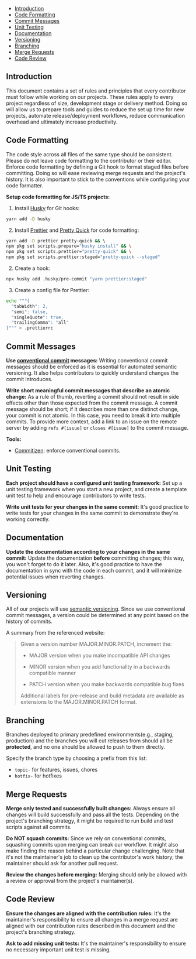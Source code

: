- [Introduction](#introduction)
- [Code Formatting](#code-formatting)
- [Commit Messages](#commit-messages)
- [Unit Testing](#unit-testing)
- [Documentation](#documentation)
- [Versioning](#versioning)
- [Branching](#branching)
- [Merge Requests](#merge-requests)
- [Code Review](#code-review)

## Introduction

This document contains a set of rules and principles that every contributor must follow while working on our projects. These rules apply to every project regardless of size, development stage or delivery method. Doing so will allow us to prepare tools and guides to reduce the set up time for new projects, automate release/deployment workflows, reduce communication overhead and ultimately increase productivity.

## Code Formatting
The code style across all files of the same type should be consistent. Please do not leave code formatting to the contributor or their editor. Enforce code formatting by defining a Git hook to format staged files before committing. Doing so will ease reviewing merge requests and the project's history. It is also important to stick to the conventions while configuring your code formatter.

**Setup code formatting for JS/TS projects:**
1. Install [Husky](https://typicode.github.io/husky/) for Git hooks:
  ```bash
  yarn add -D husky
  ```
2. Install [Prettier](https://www.npmjs.com/package/prettier) and [Pretty Quick](https://www.npmjs.com/package/pretty-quick) for code formatting:
  ```bash
  yarn add -D prettier pretty-quick && \ 
  npm pkg set scripts.prepare="husky install" && \
  npm pkg set scripts.prettier="pretty-quick" && \
  npm pkg set scripts.prettier:staged="pretty-quick --staged"
  ```
2. Create a hook:
  ```bash
  npx husky add .husky/pre-commit "yarn prettier:staged"
  ```
3. Create a config file for Prettier:
```bash
echo """{
  "tabWidth": 2,
  "semi": false,
  "singleQuote": true,
  "trailingComma": "all"
}""" > .prettierrc
```
## Commit Messages
**Use [conventional commit](https://www.conventionalcommits.org/en/v1.0.0/) messages:**
Writing conventional commit messages should be enforced as it is essential for automated semantic versioning. It also helps contributors to quickly understand changes the commit introduces.

**Write short meaningful commit messages that describe an atomic change:**
As a rule of thumb, reverting a commit should not result in side effects other than those expected from the commit message. 
A commit message should be short; if it describes more than one distinct change, your commit is not atomic. In this case, you need to break it into multiple commits. To provide more context, add a link to an issue on the remote server by adding `refs #[issue]` or `closes #[issue]` to the commit message.

**Tools:**
- [Commitizen](https://github.com/commitizen/cz-cli): enforce conventional commits.

## Unit Testing
**Each project should have a configured unit testing framework:**
Set up a unit testing framework when you start a new project, and create a template unit test to help and encourage contributors to write tests.

**Write unit tests for your changes in the same commit:**
It's good practice to write tests for your changes in the same commit to demonstrate they're working correctly.

## Documentation
**Update the documentation according to your changes in the same commit:**
Update the documentation **before** committing changes; this way, you won't forget to do it later. Also, it's good practice to have the documentation in sync with the code in each commit, and it will minimize potential issues when reverting changes. 

## Versioning
All of our projects will use [semantic versioning](https://semver.org/). Since we use conventional commit messages, a version could be determined at any point based on the history of commits. 

A summary from the referenced website:
> Given a version number MAJOR.MINOR.PATCH, increment the:
>
> - MAJOR version when you make incompatible API changes
> 
> - MINOR version when you add functionality in a backwards compatible manner
> 
> - PATCH version when you make backwards compatible bug fixes
>
> Additional labels for pre-release and build metadata are available as extensions to the MAJOR.MINOR.PATCH format.

## Branching
Branches deployed to primary predefined environments(e.g., staging, production) and the branches you will cut releases from should all be **protected**, and no one should be allowed to push to them directly.

Specify the branch type by choosing a prefix from this list:
- `topic-` for features, issues, chores
- `hotfix-` for hotfixes

## Merge Requests
**Merge only tested and successfully built changes:**
Always ensure all changes will build successfully and pass all the tests. Depending on the project's branching strategy, it might be required to run build and test scripts against all commits.

**Do NOT squash commits:**
Since we rely on conventional commits, squashing commits upon merging can break our workflow. It might also make finding the reason behind a particular change challenging. Note that it's not the maintainer's job to clean up the contributor's work history; the maintainer should ask for another pull request.

**Review the changes before merging:**
Merging should only be allowed with a review or approval from the project's maintainer(s).

## Code Review
**Ensure the changes are aligned with the contribution rules:**
It's the maintainer's responsibility to ensure all changes in a merge request are aligned with our contribution rules described in this document and the project's branching strategy.

**Ask to add missing unit tests:** 
It's the maintainer's responsibility to ensure no necessary important unit test is missing. 
